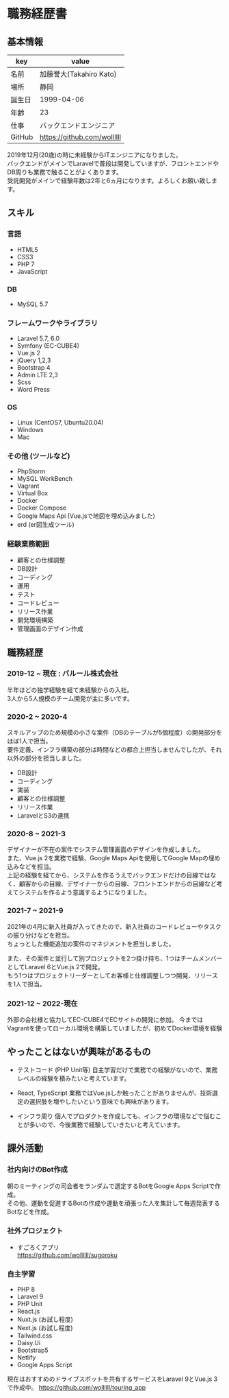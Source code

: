 # 職務経歴書

## 基本情報

|key|value|
|---|-----|
|名前|加藤誉大(Takahiro Kato)|
|場所|静岡|
|誕生日|1999-04-06|
|年齢|23|
|仕事|バックエンドエンジニア|
|GitHub|https://github.com/wollllll|

2019年12月(20歳)の時に未経験からITエンジニアになりました。  
バックエンドがメインでLaravelで普段は開発していますが、フロントエンドやDB周りも業務で触ることがよくあります。  
受託開発がメインで経験年数は2年と6ヵ月になります。よろしくお願い致します。

## スキル
### 言語
- HTML5
- CSS3
- PHP 7
- JavaScript

### DB
- MySQL 5.7

### フレームワークやライブラリ
- Laravel 5.7, 6.0
- Symfony (EC-CUBE4)
- Vue.js 2
- jQuery 1,2,3
- Bootstrap 4
- Admin LTE 2,3
- Scss
- Word Press

### OS
- Linux (CentOS7, Ubuntu20.04)
- Windows
- Mac

### その他 (ツールなど)
- PhpStorm
- MySQL WorkBench
- Vagrant 
- Virtual Box
- Docker
- Docker Compose
- Google Maps Api (Vue.jsで地図を埋め込みました)
- erd (er図生成ツール)

### 経験業務範囲
- 顧客との仕様調整
- DB設計
- コーディング
- 運用
- テスト
- コードレビュー
- リリース作業
- 開発環境構築
- 管理画面のデザイン作成

## 職務経歴

### 2019-12 ~ 現在 : バルール株式会社

半年ほどの独学経験を経て未経験からの入社。  
3人から5人規模のチーム開発が主に多いです。

### 2020-2 ~ 2020-4
スキルアップのため規模の小さな案件（DBのテーブルが5個程度）の開発部分をほぼ1人で担当。  
要件定義、インフラ構築の部分は時間などの都合上担当しませんでしたが、それ以外の部分を担当しました。  
- DB設計
- コーディング
- 実装
- 顧客との仕様調整
- リリース作業
- LaravelとS3の連携

### 2020-8 ~ 2021-3
デザイナーが不在の案件でシステム管理画面のデザインを作成しました。  
また、Vue.js 2を業務で経験、Google Maps Apiを使用してGoogle Mapの埋め込みなどを担当。  
上記の経験を経てから、システムを作るうえでバックエンドだけの目線ではなく、顧客からの目線、デザイナーからの目線、フロントエンドからの目線など考えてシステムを作るよう意識するようになりました。 

### 2021-7 ~ 2021-9
2021年の4月に新入社員が入ってきたので、新入社員のコードレビューやタスクの振り分けなどを担当。  
ちょっとした機能追加の案件のマネジメントを担当しました。  

また、その案件と並行して別プロジェクトを2つ掛け持ち、1つはチームメンバーとしてLaravel 6とVue.js 2で開発。  
もう1つはプロジェクトリーダーとしてお客様と仕様調整しつつ開発、リリースを1人で担当。

### 2021-12 ~ 2022-現在
外部の会社様と協力してEC-CUBE4でECサイトの開発に参加。
今まではVagrantを使ってローカル環境を構築していましたが、初めてDocker環境を経験

## やったことはないが興味があるもの

- テストコード (PHP Unit等)
自主学習だけで業務での経験がないので、業務レベルの経験を積みたいと考えています。

- React, TypeScript
業務ではVue.jsしか触ったことがありませんが、技術選定の選択肢を増やしたいという意味でも興味があります。

- インフラ周り
個人でプロダクトを作成しても、インフラの環境などで悩むことが多いので、今後業務で経験していきたいと考えています。

## 課外活動

### 社内向けのBot作成

朝のミーティングの司会者をランダムで選定するBotをGoogle Apps Scriptで作成。  
その他、運動を促進するBotの作成や運動を頑張った人を集計して毎週発表するBotなどを作成。

### 社外プロジェクト

- すごろくアプリ  
https://github.com/wollllll/sugoroku

### 自主学習
- PHP 8
- Laravel 9
- PHP Unit
- React.js
- Nuxt.js (お試し程度)
- Next.js (お試し程度)
- Tailwind.css
- Daisy.Ui
- Bootstrap5
- Netlify
- Google Apps Script

現在はおすすめのドライブスポットを共有するサービスをLaravel 9とVue.js 3で作成中。
https://github.com/wollllll/touring_app
